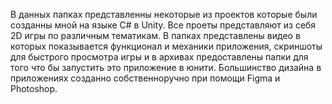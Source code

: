 В данных папках представленны некоторые из проектов которые были созданны мной на языке C# в Unity. Все проеты представляют из себя 2D игры по различным тематикам. В папках представлены видео в которых показывается функционал и механики приложения, скриншоты для быстрого просмотра игры и в архивах предоставлены папки для того что бы запустить это приложение в юнити. Большинство дизайна в приложениях созданно собственноручно при помощи Figma и Photoshop.
